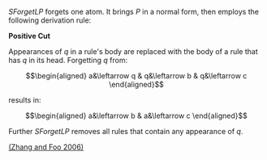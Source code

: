 $SForgetLP$ forgets one atom.
It brings $P$ in a normal form, then employs the following derivation rule:

**Positive Cut**

Appearances of $q$ in a rule's body are replaced with the body of a rule that has $q$ in its head.
Forgetting $q$ from:

$$\begin{aligned}
a&\leftarrow q &
q&\leftarrow b &
q&\leftarrow c
\end{aligned}$$

results in:

$$\begin{aligned}
a&\leftarrow b &
a&\leftarrow c
\end{aligned}$$

Further $SForgetLP$ removes all rules that contain any appearance of $q$.

[(Zhang and Foo 2006)](a "Zhang, Y., and Foo, N. Y. 2006. Solving logic program conflict through strong and weak forgettings. Artificial Intelligence 170(8):739 – 778.")
